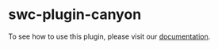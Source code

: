 # swc-plugin-canyon

To see how to use this plugin, please visit our [documentation](https://docs.canyoncov.com/zh/documentation/ecosystem/vite-plugin-canyon).

